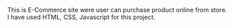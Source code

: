 This is E-Commerce site were user can purchase product online from store. I have used HTML, CSS, Javascript for this project.
